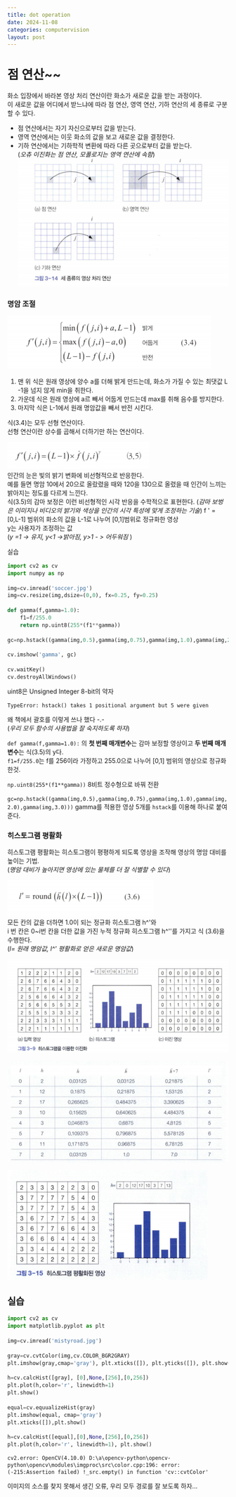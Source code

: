 ```yaml
---
title: dot operation
date: 2024-11-08
categories: computervision
layout: post
---
```

# 점 연산~~
화소 입장에서 바라본 영상 처리 연산이란 화소가 새로운 값을 받는 과정이다.  
이 새로운 값을 어디에서 받느냐에 따라 점 연산, 영역 연산, 기하 연산의 세 종류로 구분할 수 있다.  

- 점 연산에서는 자기 자신으로부터 값을 받는다.  
- 영역 연산에서는 이웃 화소의 값을 보고 새로운 값을 결정한다.  
- 기하 연산에서는 기하학적 변환에 따라 다른 곳으로부터 값을 받는다.  
(*오츄 이진화는 점 연산, 모폴로지는 영역 연산에 속함*)  
![alt text](image-14.png)  

### 명암 조절
![alt text](image-15.png)  

1. 맨 위 식은 원래 영상에 양수 a를 더해 밝게 만드는데, 화소가 가질 수 있는 최댓값 L -1을 넘지 않게 min을 취한다.  
2. 가운데 식은 원래 영상에 a르 빼서 어둡게 만드는데 max를 취해 음수를 방지한다.  
3. 마지막 식은 L-1에서 원래 명암값을 빼서 반전 시킨다.  

식(3.4)는 모두 선형 연산이다.  
선형 연산이란 상수를 곱해서 더하기만 하는 연산이다.  

![alt text](image-16.png)  
인간의 눈은 빛의 밝기 변화에 비선형적으로 반응한다.  
예를 들면 명암 10에서 20으로 올랐렸을 때와 120을 130으로 올렸을 때 인간이 느끼는 밝아지는 정도를 다르게 느낀다.  
식(3.5)의 감마 보정은 이런 비선형적인 시각 반응을 수학적으로 표현한다. 
(*감마 보벙은 이미지나 비디오의 밝기와 색상을 인간의 시각 특성에 맞게 조정하는 기술*) 
f '  = [0,L-1] 범위의 화소의 값을 L-1로 나누어 [0,1]범위로 정규화한 영상  
y는 사용자가 조정하는 값  
(*y =1 -> 유지, y<1 ->밝아짐, y>1 - > 어두워짐* )  


실습
```python
import cv2 as cv
import numpy as np

img=cv.imread('soccer.jpg')
img=cv.resize(img,dsize=(0,0), fx=0.25, fy=0.25)

def gamma(f,gamma=1.0):
    f1=f/255.0
    return np.uint8(255*(f1**gamma))

gc=np.hstack((gamma(img,0.5),gamma(img,0.75),gamma(img,1.0),gamma(img,2.0),gamma(img,3.0)))

cv.imshow('gamma', gc)

cv.waitKey()
cv.destroyAllWindows()
```
uint8은 Unsigned Integer 8-bit의 약자

```
TypeError: hstack() takes 1 positional argument but 5 were given
```

왜 책에서 괄호를 이렇게 쓰나 했다 -.-  
(*우리 모두 함수의 사용법을 잘 숙지하도록 하자*)  

`def gamma(f,gamma=1.0):` 의 **첫 번째 매개변수**는 감마 보정할 영상이고 **두 번째 매개변수**는 식(3.5)의 y다.  
`f1=f/255.0`는 f를 256이라 가정하고 255.0으로 나누어 [0,1] 범위의 영상으로 정규화 한것.  

`np.uint8(255*(f1**gamma))` 8비트 정수형으로 바꿔 전환  

`gc=np.hstack((gamma(img,0.5),gamma(img,0.75),gamma(img,1.0),gamma(img,2.0),gamma(img,3.0)))` gamma를 적용한 영상 5개를 `hstack`를 이용해 하나로 붙여준다.  


### 히스토그램 평활화 
히스토그램 평활화는 히스토그램이 평평하게 되도록 영상을 조작해 영상의 명암 대비를 높이는 기법.  
(*명암 대비가 높아지면 영상에 있는 물체를 더 잘 식별할 수 있다*)  

![alt text](image-17.png)  
모든 칸의 값을 더하면 1.0이 되는 정규화 히스토그램 h^'와  
i 번 칸은 0~i번 칸을 더한 값을 가진 누적 정규화 히스토그램 h^''를 가지고 식 (3.6)을 수행한다.  
(*l= 원래 명암값, l^' 평활화로 얻은 새로운 명암값*)

 ![alt text](image-18.png)  

 ![alt text](image-19.png)

![alt text](image-20.png)

실습
--
```python
import cv2 as cv
import matplotlib.pyplot as plt

img=cv.imread('mistyroad.jpg')

gray=cv.cvtColor(img,cv.COLOR_BGR2GRAY)
plt.imshow(gray,cmap='gray'), plt.xticks([]), plt.yticks([]), plt.show()

h=cv.calcHist([gray], [0],None,[256],[0,256])
plt.plot(h,color='r', linewidth=1)
plt.show()

equal=cv.equualizeHist(gray)
plt.imshow(equal, cmap='gray')
plt.xticks([]),plt.show()

h=cv.calcHist([equal],[0],None,[256],[0,256])
plt.plot(h,color='r', linewidth=1), plt.show()

```

```
cv2.error: OpenCV(4.10.0) D:\a\opencv-python\opencv-python\opencv\modules\imgproc\src\color.cpp:196: error: (-215:Assertion failed) !_src.empty() in function 'cv::cvtColor'
```
이미지의 소스를 찾지 못해서 생긴 오류, 우리 모두 경로를 잘 보도록 하자...  

